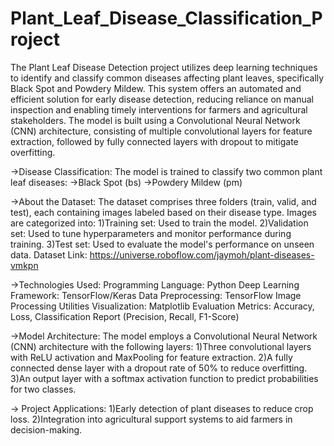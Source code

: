 # Plant_Leaf_Disease_Classification_Project
The Plant Leaf Disease Detection project utilizes deep learning techniques to identify and classify common diseases affecting plant leaves, specifically Black Spot and Powdery Mildew. This system offers an automated and efficient solution for early disease detection, reducing reliance on manual inspection and enabling timely interventions for farmers and agricultural stakeholders. The model is built using a Convolutional Neural Network (CNN) architecture, consisting of multiple convolutional layers for feature extraction, followed by fully connected layers with dropout to mitigate overfitting.

->Disease Classification: The model is trained to classify two common plant leaf diseases: ->Black Spot (bs) ->Powdery Mildew (pm)

->About the Dataset: The dataset comprises three folders (train, valid, and test), each containing images labeled based on their disease type. Images are categorized into:
  1)Training set: Used to train the model.
  2)Validation set: Used to tune hyperparameters and monitor performance during training.
  3)Test set: Used to evaluate the model's performance on unseen data. Dataset Link: https://universe.roboflow.com/jaymoh/plant-diseases-vmkpn

->Technologies Used: Programming Language: Python Deep Learning Framework: TensorFlow/Keras Data Preprocessing: TensorFlow Image Processing Utilities Visualization: Matplotlib Evaluation Metrics: Accuracy, Loss, Classification Report (Precision, Recall, F1-Score)

->Model Architecture: The model employs a Convolutional Neural Network (CNN) architecture with the following layers:
  1)Three convolutional layers with ReLU activation and MaxPooling for feature extraction.
  2)A fully connected dense layer with a dropout rate of 50% to reduce overfitting.
  3)An output layer with a softmax activation function to predict probabilities for two classes.

-> Project Applications:
  1)Early detection of plant diseases to reduce crop loss.
  2)Integration into agricultural support systems to aid farmers in decision-making.
